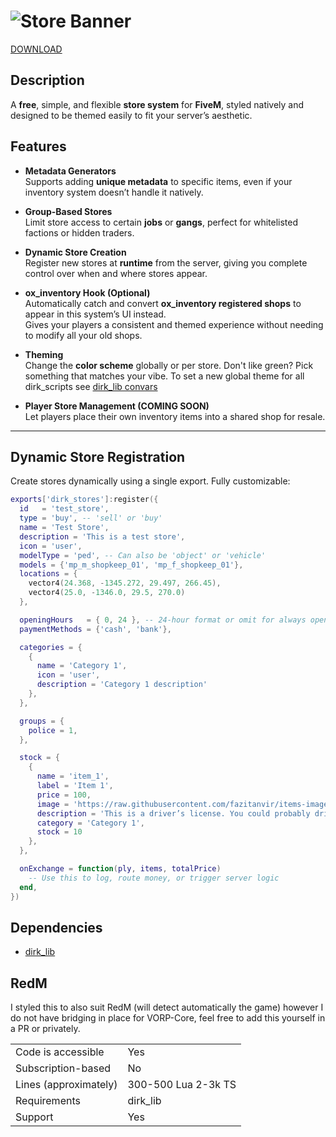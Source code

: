 # ![Store Banner](https://i.imgur.com/RFpVTr0.png)  
[DOWNLOAD](https://www.github.com/DirkDigglerz/dirk_stores)

## Description  
A **free**, simple, and flexible **store system** for **FiveM**, styled natively and designed to be themed easily to fit your server’s aesthetic.

## Features
- **Metadata Generators**  
  Supports adding **unique metadata** to specific items, even if your inventory system doesn’t handle it natively.

- **Group-Based Stores**  
  Limit store access to certain **jobs** or **gangs**, perfect for whitelisted factions or hidden traders.

- **Dynamic Store Creation**  
  Register new stores at **runtime** from the server, giving you complete control over when and where stores appear.

- **ox_inventory Hook (Optional)**  
  Automatically catch and convert **ox_inventory registered shops** to appear in this system’s UI instead.  
  Gives your players a consistent and themed experience without needing to modify all your old shops.

- **Theming**  
  Change the **color scheme** globally or per store. Don't like green? Pick something that matches your vibe. To set a new global theme for all dirk_scripts see [dirk_lib convars](https://docs.dirkscripts.com/resources/dirk-lib/getting-started#convars)

- **Player Store Management (COMING SOON)**  
  Let players place their own inventory items into a shared shop for resale.

---

## Dynamic Store Registration

Create stores dynamically using a single export. Fully customizable:

```lua
exports['dirk_stores']:register({
  id   = 'test_store',
  type = 'buy', -- 'sell' or 'buy'
  name = 'Test Store',
  description = 'This is a test store',
  icon = 'user',
  modelType = 'ped', -- Can also be 'object' or 'vehicle'
  models = {'mp_m_shopkeep_01', 'mp_f_shopkeep_01'},
  locations = { 
    vector4(24.368, -1345.272, 29.497, 266.45),
    vector4(25.0, -1346.0, 29.5, 270.0)
  },

  openingHours   = { 0, 24 }, -- 24-hour format or omit for always open
  paymentMethods = {'cash', 'bank'},

  categories = {
    {
      name = 'Category 1', 
      icon = 'user', 
      description = 'Category 1 description'
    },
  },

  groups = {
    police = 1,
  },

  stock = {
    {
      name = 'item_1', 
      label = 'Item 1', 
      price = 100, 
      image = 'https://raw.githubusercontent.com/fazitanvir/items-images/main/license/driver_license.png', 
      description = 'This is a driver’s license. You could probably drive with it.', 
      category = 'Category 1', 
      stock = 10
    },
  },

  onExchange = function(ply, items, totalPrice)
    -- Use this to log, route money, or trigger server logic
  end,
})
```
## Dependencies
- [dirk_lib](https://github.com/DirkDigglerz/dirk_lib)

## RedM 
I styled this to also suit RedM (will detect automatically the game) however I do not have bridging in place for VORP-Core, feel free to add this yourself in a PR or privately.

|                                         |                                |
|-------------------------------------|----------------------------|
| Code is accessible       | Yes             |
| Subscription-based      | No                 |
| Lines (approximately)  | 300-500 Lua 2-3k TS |
| Requirements                | dirk_lib     |
| Support                           | Yes                 |
